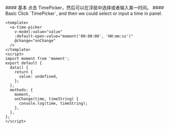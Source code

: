 <cn>
#### 基本
点击 TimePicker，然后可以在浮层中选择或者输入某一时间。
</cn>

<us>
#### Basic
Click `TimePicker`, and then we could select or input a time in panel.
</us>

```vue
<template>
  <a-time-picker
    v-model:value="value"
    :default-open-value="moment('00:00:00', 'HH:mm:ss')"
    @change="onChange"
  />
</template>
<script>
import moment from 'moment';
export default {
  data() {
    return {
      value: undefined,
    };
  },
  methods: {
    moment,
    onChange(time, timeString) {
      console.log(time, timeString);
    },
  },
};
</script>
```
